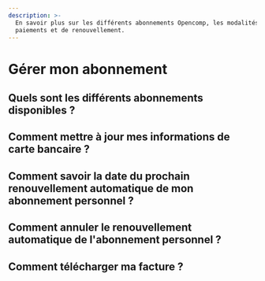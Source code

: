 ```yaml
---
description: >-
  En savoir plus sur les différents abonnements Opencomp, les modalités de
  paiements et de renouvellement.
---
```


# Gérer mon abonnement

## Quels sont les différents abonnements disponibles ?

## Comment mettre à jour mes informations de carte bancaire ?

## Comment savoir la date du prochain renouvellement automatique de mon abonnement personnel ?

## Comment annuler le renouvellement automatique de l'abonnement personnel ?

## Comment télécharger ma facture ?



